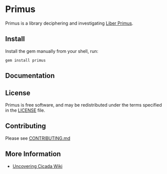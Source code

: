 # Primus

Primus is a library deciphering and investigating [Liber Primus].

## Install

Install the gem manually from your shell, run:

```shell
gem install primus
```

## Documentation


## License

Primus is free  software, and may be redistributed under the terms specified in
the [LICENSE] file.

## Contributing

Please see [CONTRIBUTING.md]

## More Information

* [Uncovering Cicada Wiki]

[Liber Primus]: https://uncovering-cicada.fandom.com/wiki/Liber_Primus
[Uncovering Cicada Wiki]: https://uncovering-cicada.fandom.com/wiki/Uncovering_Cicada_Wiki
[CONTRIBUTING.md]: CONTRIBUTING.md
[LICENSE]: LICENSE
